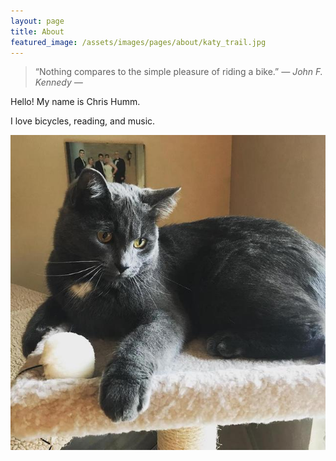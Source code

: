 ```yaml
---
layout: page
title: About
featured_image: /assets/images/pages/about/katy_trail.jpg
---
```


>“Nothing compares to the simple pleasure of riding a bike.” <cite>― John F. Kennedy ―</cite>

Hello!
My name is Chris Humm.

I love bicycles, reading, and music.


![Sir Isaac Newton](/assets/images/pages/about/newton.jpg)
